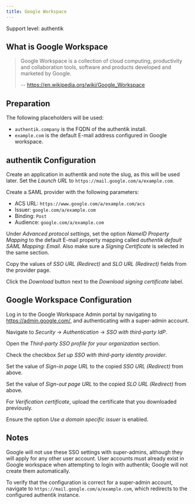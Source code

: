 ```yaml
---
title: Google Workspace
---
```


<span class="badge badge--primary">Support level: authentik</span>

## What is Google Workspace

> Google Workspace is a collection of cloud computing, productivity and collaboration tools, software and products developed and marketed by Google.
>
> -- https://en.wikipedia.org/wiki/Google_Workspace

## Preparation

The following placeholders will be used:

-   `authentik.company` is the FQDN of the authentik install.
-   `example.com` is the default E-mail address configured in Google workspace.

## authentik Configuration

Create an application in authentik and note the slug, as this will be used later. Set the _Launch URL_ to `https://mail.google.com/a/example.com`.

Create a SAML provider with the following parameters:

-   ACS URL: `https://www.google.com/a/example.com/acs`
-   Issuer: `google.com/a/example.com`
-   Binding: `Post`
-   Audience: `google.com/a/example.com`

Under _Advanced protocol settings_, set the option _NameID Property Mapping_ to the default E-mail property mapping called _authentik default SAML Mapping: Email_. Also make sure a _Signing Certificate_ is selected in the same section.

Copy the values of _SSO URL (Redirect)_ and _SLO URL (Redirect)_ fields from the provider page.

Click the _Download_ button next to the _Download signing certificate_ label.

## Google Workspace Configuration

Log in to the Google Workspace Admin portal by navigating to https://admin.google.com/, and authenticating with a super-admin account.

Navigate to _Security_ -> _Authentication_ -> _SSO with third-party IdP_.

Open the _Third-party SSO profile for your organization_ section.

Check the checkbox _Set up SSO with third-party identity provider_.

Set the value of _Sign-in page URL_ to the copied _SSO URL (Redirect)_ from above.

Set the value of _Sign-out page URL_ to the copied _SLO URL (Redirect)_ from above.

For _Verification certificate_, upload the certificate that you downloaded previously.

Ensure the option _Use a domain specific issuer_ is enabled.

## Notes

Google will not use these SSO settings with super-admins, although they will apply for any other user account. User accounts must already exist in Google workspace when attempting to login with authentik; Google will not create them automatically.

To verify that the configuration is correct for a super-admin account, navigate to `https://mail.google.com/a/example.com`, which redirects to the configured authentik instance.
